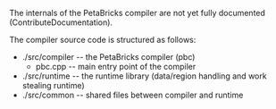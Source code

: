 The internals of the PetaBricks compiler are not yet fully documented (ContributeDocumentation).

The compiler source code is structured as follows:

  * ./src/compiler  -- the PetaBricks compiler (pbc)
    * pbc.cpp -- main entry point of the compiler
  * ./src/runtime   -- the runtime library (data/region handling and work stealing runtime)
  * ./src/common    -- shared files between compiler and runtime